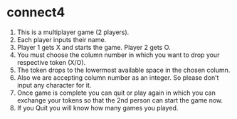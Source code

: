 # connect4
1.	This is a multiplayer game (2 players).
2.	Each player inputs their name. 
3.	Player 1 gets X and starts the game. Player 2 gets O.
4.	You must choose the column number in which you want to drop your respective token (X/O).
5.	The token drops to the lowermost available space in the chosen column.
6.	 Also we are accepting column number as an integer. So please don’t input any character for it.
7.	 Once game is complete you can quit or play again in which you can exchange your tokens so that the 2nd person can start the game now.
8.	If you Quit you will know how many games you played.
